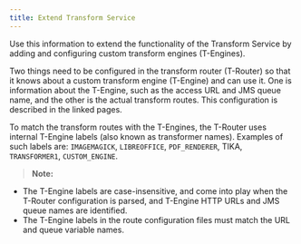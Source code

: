 ```yaml
---
title: Extend Transform Service
---
```


Use this information to extend the functionality of the Transform Service by adding and configuring custom transform engines (T-Engines).

Two things need to be configured in the transform router \(T-Router\) so that it knows about a custom transform engine (T-Engine) and can use it. One is information about the T-Engine, such as the access URL and JMS queue name, and the other is the actual transform routes. This configuration is described in the linked pages.

To match the transform routes with the T-Engines, the T-Router uses internal T-Engine labels (also known as transformer names). Examples of such labels are: `IMAGEMAGICK`, `LIBREOFFICE`, `PDF_RENDERER`, TIKA, `TRANSFORMER1`, `CUSTOM_ENGINE`.

> **Note:**

* The T-Engine labels are case-insensitive, and come into play when the T-Router configuration is parsed, and T-Engine HTTP URLs and JMS queue names are identified.
* The T-Engine labels in the route configuration files must match the URL and queue variable names.